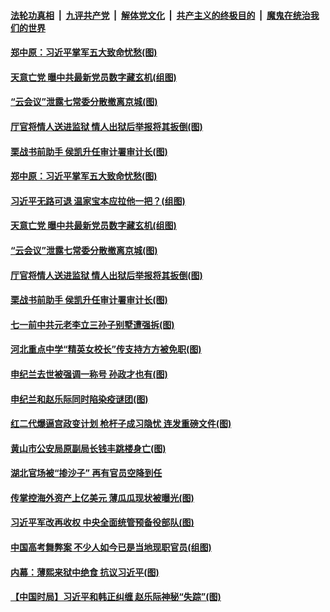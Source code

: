 ####  [法轮功真相](../../../../basic/blob/master/README.md?t=07021702) &nbsp;|&nbsp; [九评共产党](../../../../9ping.md/blob/master/README.md?t=07021702) &nbsp;|&nbsp; [解体党文化](../../../../jtdwh.md/blob/master/README.md?t=07021702)  &nbsp;|&nbsp; [共产主义的终极目的](../../../../gczydzjmd.md/blob/master/README.md?t=07021702) &nbsp;|&nbsp; [魔鬼在统治我们的世界](../../../../mgztzwmdsj.md/blob/master/README.md?t=07021702) 

#### [郑中原：习近平掌军五大致命忧愁(图)](../pages/p2/938389.md?t=07021702) 

#### [天意亡党 曝中共最新党员数字藏玄机(组图)](../pages/p2/938348.md?t=07021702) 


#### [“云会议”泄露七常委分散撤离京城(图)](../pages/p2/938334.md?t=07021702) 

#### [厅官将情人送进监狱 情人出狱后举报将其扳倒(图)](../pages/p2/938321.md?t=07021702) 

#### [栗战书前助手 侯凯升任审计署审计长(图)](../pages/p2/938298.md?t=07021702) 

#### [郑中原：习近平掌军五大致命忧愁(图)](../pages/p2/938389.md?t=07021702) 

#### [习近平无路可退 温家宝本应拉他一把？(组图)](../pages/p2/938336.md?t=07021702) 

#### [天意亡党 曝中共最新党员数字藏玄机(组图)](../pages/p2/938348.md?t=07021702) 


#### [“云会议”泄露七常委分散撤离京城(图)](../pages/p2/938334.md?t=07021702) 

#### [厅官将情人送进监狱 情人出狱后举报将其扳倒(图)](../pages/p2/938321.md?t=07021702) 

#### [栗战书前助手 侯凯升任审计署审计长(图)](../pages/p2/938298.md?t=07021702) 

#### [七一前中共元老李立三孙子别墅遭强拆(图)](../pages/p2/938240.md?t=07021702) 

#### [河北重点中学“精英女校长”传支持方方被免职(图)](../pages/p2/938174.md?t=07021702) 

#### [申纪兰去世被强调一称号 孙政才也有(图)](../pages/p2/938182.md?t=07021702) 

#### [申纪兰和赵乐际同时陷染疫谜团(图)](../pages/p2/938173.md?t=07021702) 


#### [红二代爆逼宫政变计划 枪杆子成习隐忧 连发重磅文件(图)](../pages/p2/938106.md?t=07021702) 

#### [黄山市公安局原副局长钱丰跳楼身亡(图)](../pages/p2/938120.md?t=07021702) 

#### [湖北官场被“掺沙子” 再有官员空降到任](../pages/p2/938096.md?t=07021702) 

#### [传掌控海外资产上亿美元 薄瓜瓜现状被曝光(图)](../pages/p2/938090.md?t=07021702) 

#### [习近平军改再收权 中央全面统管预备役部队(图)](../pages/p2/938077.md?t=07021702) 

#### [中国高考舞弊案 不少人如今已是当地现职官员(组图)](../pages/p2/938059.md?t=07021702) 

#### [内幕：薄熙来狱中绝食 抗议习近平(图)](../pages/p2/938062.md?t=07021702) 

#### [【中国时局】习近平和韩正纠缠 赵乐际神秘“失踪”(图)](../pages/p2/938000.md?t=07021702) 

